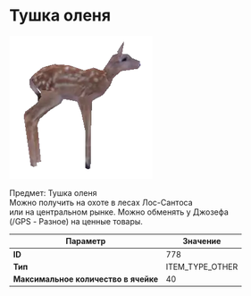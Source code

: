 # Тушка оленя

![Item Image](../img/778.webp?raw=true)

Предмет: Тушка оленя<br>Можно получить на охоте в лесах Лос-Сантоса<br>или на центральном рынке. Можно обменять у Джозефа<br>(/GPS - Разное) на ценные товары.


| Параметр | Значение |
|----------|----------|
| **ID** | 778 |
| **Тип** | ITEM_TYPE_OTHER |
| **Максимальное количество в ячейке** | 40 |

